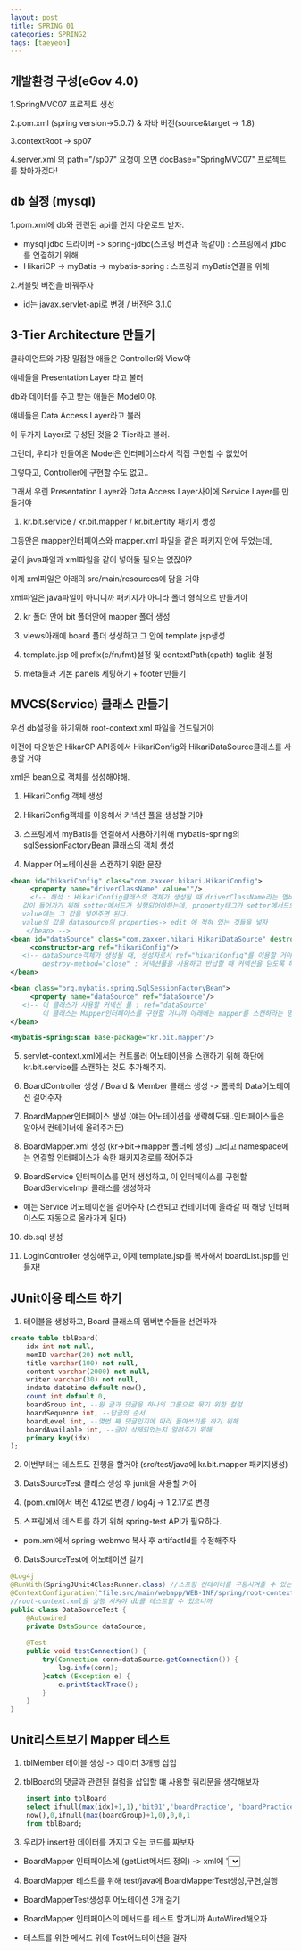 ```yaml
---
layout: post
title: SPRING 01
categories: SPRING2
tags: [taeyeon]
---
```


## 개발환경 구성(eGov 4.0)

1.SpringMVC07 프로젝트 생성

2.pom.xml (spring version->5.0.7) & 자바 버전(source&target -> 1.8)

3.contextRoot -> sp07

4.server.xml 의 path="/sp07" 요청이 오면 docBase="SpringMVC07" 프로젝트를 찾아가겠다!

## db 설정 (mysql)

1.pom.xml에 db와 관련된 api를 먼저 다운로드 받자.<br>
- mysql jdbc 드라이버 -> spring-jdbc(스프링 버전과 똑같이) : 스프링에서 jdbc를 연결하기 위해<br>
- HikariCP -> myBatis -> mybatis-spring : 스프링과 myBatis연결을 위해<br>

2.서블릿 버전을 바꿔주자<br>
- id는 javax.servlet-api로 변경 / 버전은 3.1.0

## 3-Tier Architecture 만들기

클라이언트와 가장 밀접한 애들은 Controller와 View야

얘네들을 Presentation Layer 라고 불러

db와 데이터를 주고 받는 애들은 Model이야.

얘네들은 Data Access Layer라고 불러

이 두가지 Layer로 구성된 것을 2-Tier라고 불러.

그런데, 우리가 만들어온 Model은 인터페이스라서 직접 구현할 수 없었어

그렇다고, Controller에 구현할 수도 없고..

그래서 우린 Presentation Layer와 Data Access Layer사이에 Service Layer를 만들거야

1. kr.bit.service / kr.bit.mapper / kr.bit.entity 패키지 생성

그동안은 mapper인터페이스와 mapper.xml 파일을 같은 패키지 안에 두었는데,

굳이 java파일과 xml파일을 같이 넣어둘 필요는 없잖아?

이제 xml파일은 아래의 src/main/resources에 담을 거야

xml파일은 java파일이 아니니까 패키지가 아니라 폴더 형식으로 만들거야

2. kr 폴더 안에 bit 폴더안에 mapper 폴더 생성

3. views아래에 board 폴더 생성하고 그 안에 template.jsp생성

4. template.jsp 에 prefix(c/fn/fmt)설정 및 contextPath(cpath) taglib 설정

5. meta들과 기본 panels 세팅하기 + footer 만들기

## MVCS(Service) 클래스 만들기

우선 db설정을 하기위해 root-context.xml 파일을 건드릴거야

이전에 다운받은 HikarCP API중에서 HikariConfig와 HikariDataSource클래스를 사용할 거야

xml은 bean으로 객체를 생성해야해.

1. HikariConfig 객체 생성

2. HikariConfig객체를 이용해서 커넥션 풀을 생성할 거야

3. 스프링에서 myBatis를 연결해서 사용하기위해 mybatis-spring의 sqlSessionFactoryBean 클래스의 객체 생성

4. Mapper 어노테이션을 스캔하기 위한 문장


```1=root-context.xml
<bean id="hikariConfig" class="com.zaxxer.hikari.HikariConfig">
	 <property name="driverClassName" value=""/>
	 <!-- 해석 : HikariConfig클래스의 객체가 생성될 때 driverClassName라는 멤버변수에
   값이 들어가기 위해 setter메서드가 실행되어야하는데, property태그가 setter메서드의 역할을 해
   value에는 그 값을 넣어주면 된다.
   value의 값을 datasource의 properties-> edit 에 적혀 있는 것들을 넣자
	</bean> -->
<bean id="dataSource" class="com.zaxxer.hikari.HikariDataSource" destroy-method="close">
	 <constructor-arg ref="hikariConfig"/>
   <!-- dataSource객체가 생성될 때, 생성자로서 ref="hikariConfig"를 이용할 거야
        destroy-method="close" : 커넥션풀을 사용하고 반납할 때 커넥션을 닫도록 해주는 메서드 -->
</bean>

<bean class="org.mybatis.spring.SqlSessionFactoryBean">
	 <property name="dataSource" ref="dataSource"/>
   <!-- 이 클래스가 사용할 커넥션 풀 : ref="dataSource"
        이 클래스는 Mapper인터페이스를 구현할 거니까 아래에는 mapper를 스캔하라는 명령을 내릴 문장을 적어 줘야해-->
</bean>

<mybatis-spring:scan base-package="kr.bit.mapper"/>

```
5. servlet-context.xml에서는 컨트롤러 어노테이션을 스캔하기 위해 하단에 kr.bit.service를 스캔하는 것도 추가해주자.

6. BoardController 생성 / Board & Member 클래스 생성 -> 롬복의 Data어노테이션 걸어주자

7. BoardMapper인터페이스 생성 (얘는 어노테이션을 생략해도돼..인터페이스들은 알아서 컨테이너에 올려주거든)

8. BoardMapper.xml 생성 (kr->bit->mapper 폴더에 생성) 그리고 namespace에는 연결할 인터페이스가 속한 패키지경로를 적어주자

9. BoardService 인터페이스를 먼저 생성하고, 이 인터페이스를 구현할 BoardServiceImpl 클래스를 생성하자

- 얘는 Service 어노테이션을 걸어주자 (스캔되고 컨테이너에 올라갈 때 해당 인터페이스도 자동으로 올라가게 된다)

10. db.sql 생성

11. LoginController 생성해주고, 이제 template.jsp를 복사해서 boardList.jsp를 만들자!

## JUnit이용 테스트 하기

1. 테이블을 생성하고, Board 클래스의 멤버변수들을 선언하자

```2=db.sql
create table tblBoard(
	idx int not null,
	memID varchar(20) not null,
	title varchar(100) not null,
	content varchar(2000) not null,
	writer varchar(30) not null,
	indate datetime default now(),
	count int default 0,
	boardGroup int, --원 글과 댓글을 하나의 그룹으로 묶기 위한 컬럼
	boardSequence int, --답글의 순서
	boardLevel int, --몇번 째 댓글인지에 따라 들여쓰기를 하기 위해 
	boardAvailable int, --글이 삭제되었는지 알려주기 위해
	primary key(idx)
);
```

2. 이번부터는 테스트도 진행을 할거야 (src/test/java에 kr.bit.mapper 패키지생성)

3. DatsSourceTest 클래스 생성 후 junit을 사용할 거야

4. (pom.xml에서 버전 4.12로 변경 / log4j -> 1.2.17로 변경

5. 스프링에서 테스트를 하기 위해 spring-test API가 필요하다.
-  pom.xml에서 spring-webmvc 복사 후 artifactId를 수정해주자

6. DatsSourceTest에 어노테이션 걸기

```3=DataSourceTest.java
@Log4j 
@RunWith(SpringJUnit4ClassRunner.class) //스프링 컨테이너를 구동시켜줄 수 있는 러너
@ContextConfiguration("file:src/main/webapp/WEB-INF/spring/root-context.xml")
//root-context.xml을 실행 시켜야 db를 테스트할 수 있으니까
public class DataSourceTest {
    @Autowired
	private DataSource dataSource;
	
	@Test
	public void testConnection() {
		try(Connection conn=dataSource.getConnection()) {
			log.info(conn);
		}catch (Exception e) {
			e.printStackTrace();
		}
	}
}
```

## Unit리스트보기 Mapper 테스트

1. tblMember 테이블 생성 -> 데이터 3개행 삽입

2. tblBoard의 댓글과 관련된 컬럼을 삽입할 떄 사용할 쿼리문을 생각해보자

```4=db.sql
    insert into tblBoard 
    select ifnull(max(idx)+1,1),'bit01','boardPractice', 'boardPractice','ADMIN',
    now(),0,ifnull(max(boardGroup)+1,0),0,0,1
    from tblBoard;
```

3. 우리가 insert한 데이터를 가지고 오는 코드를 짜보자

- BoardMapper 인터페이스에 (getList메서드 정의) -> xml에 '<select>'문을 완성해주자

4. BoardMapper 테스트를 위해 test/java에 BoardMapperTest생성,구현,실행

- BoardMapperTest생성후 어노테이션 3개 걸기

- BoardMapper 인터페이스의 메서드를 테스트 할거니까 AutoWired해오자

- 테스트를 위한 메서드 위에 Test어노테이션을 걸자



